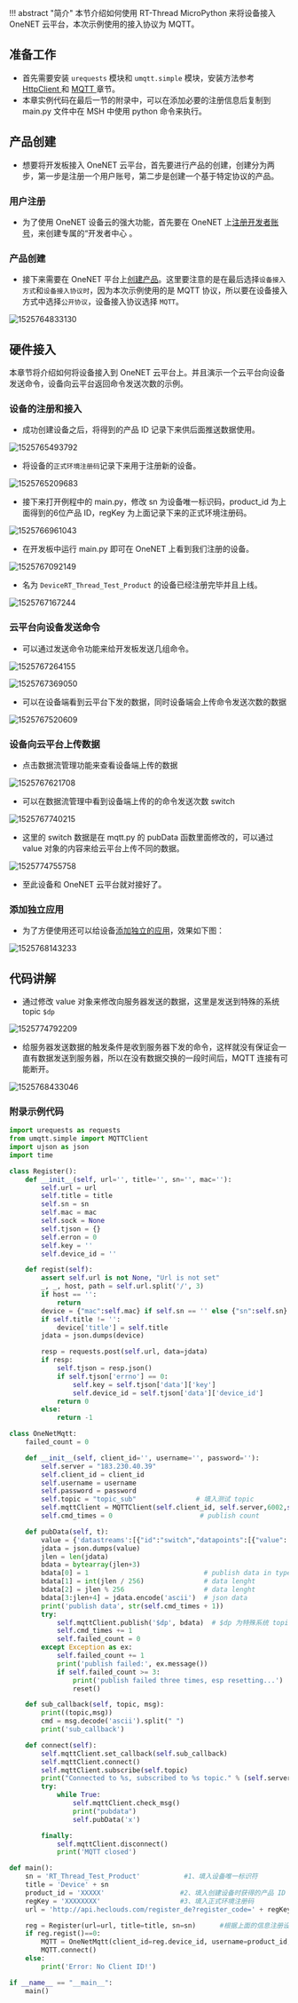 !!! abstract "简介"
    本节介绍如何使用 RT-Thread MicroPython 来将设备接入 OneNET 云平台，本次示例使用的接入协议为 MQTT。

## 准备工作

- 首先需要安装 `urequests`  模块和 `umqtt.simple` 模块，安装方法参考 [HttpClient ](./02-HttpClient.md) 和 [MQTT ](./04-MQTT.md) 章节。
- 本章实例代码在最后一节的附录中，可以在添加必要的注册信息后复制到 main.py 文件中在 MSH 中使用 python 命令来执行。

## 产品创建

- 想要将开发板接入 OneNET 云平台，首先要进行产品的创建，创建分为两步，第一步是注册一个用户账号，第二步是创建一个基于特定协议的产品。

### 用户注册

- 为了使用 OneNET 设备云的强大功能，首先要在 OneNET 上[注册开发者账号](https://open.iot.10086.cn/doc/art436.html#104)，来创建专属的“开发者中心 。

### 产品创建

- 接下来需要在 OneNET 平台上[创建产品](https://open.iot.10086.cn/doc/art437.html#104)。这里要注意的是在最后选择`设备接入方式`和`设备接入协议时`，因为本次示例使用的是 MQTT 协议，所以要在设备接入方式中选择`公开协议`，设备接入协议选择 `MQTT`。

![1525764833130](../figures/choose_mqtt.png)

## 硬件接入

本章节将介绍如何将设备接入到 OneNET 云平台上。并且演示一个云平台向设备发送命令，设备向云平台返回命令发送次数的示例。

### 设备的注册和接入

- 成功创建设备之后，将得到的产品 ID 记录下来供后面推送数据使用。

![1525765493792](../figures/get_product_id.png)

- 将设备的`正式环境注册码`记录下来用于注册新的设备。

![1525765209683](../figures/reg_code.png)

- 接下来打开例程中的 main.py，修改 sn 为设备唯一标识码，product_id 为上面得到的6位产品 ID，regKey 为上面记录下来的正式环境注册码。

![1525766961043](../figures/change_code.png)

- 在开发板中运行 main.py 即可在 OneNET 上看到我们注册的设备。

![1525767092149](../figures/run_main.png)

- 名为 `DeviceRT_Thread_Test_Product` 的设备已经注册完毕并且上线。

![1525767167244](../figures/reg_done.png)

### 云平台向设备发送命令

- 可以通过发送命令功能来给开发板发送几组命令。

![1525767264155](../figures/cmd1.png)

![1525767369050](../figures/cmd2.png)

- 可以在设备端看到云平台下发的数据，同时设备端会上传命令发送次数的数据

![1525767520609](../figures/cmd3.png)

### 设备向云平台上传数据

- 点击数据流管理功能来查看设备端上传的数据

![1525767621708](../figures/look_data.png)

- 可以在数据流管理中看到设备端上传的的命令发送次数 switch

![1525767740215](../figures/switch.png)

- 这里的 switch 数据是在 mqtt.py 的 pubData 函数里面修改的，可以通过 value 对象的内容来给云平台上传不同的数据。

![1525774755758](../figures/change_pub.png)

- 至此设备和 OneNET 云平台就对接好了。

### 添加独立应用

- 为了方便使用还可以给设备[添加独立的应用](https://open.iot.10086.cn/doc/art461.html#108)，效果如下图：

![1525768143233](../figures/add_app.png)

## 代码讲解

- 通过修改 value 对象来修改向服务器发送的数据，这里是发送到特殊的系统 topic `$dp`

![1525774792209](../figures/code_review1.png)

- 给服务器发送数据的触发条件是收到服务器下发的命令，这样就没有保证会一直有数据发送到服务器，所以在没有数据交换的一段时间后，MQTT 连接有可能断开。

![1525768433046](../figures/code_review2.png)

### 附录示例代码

```python
import urequests as requests
from umqtt.simple import MQTTClient
import ujson as json
import time

class Register():
    def __init__(self, url='', title='', sn='', mac=''):
        self.url = url
        self.title = title
        self.sn = sn
        self.mac = mac
        self.sock = None
        self.tjson = {}
        self.erron = 0
        self.key = ''
        self.device_id = ''

    def regist(self):
        assert self.url is not None, "Url is not set"
        _, _, host, path = self.url.split('/', 3)
        if host == '':
            return
        device = {"mac":self.mac} if self.sn == '' else {"sn":self.sn}
        if self.title != '':
            device['title'] = self.title
        jdata = json.dumps(device)

        resp = requests.post(self.url, data=jdata)
        if resp:
            self.tjson = resp.json()
            if self.tjson['errno'] == 0:
                self.key = self.tjson['data']['key']
                self.device_id = self.tjson['data']['device_id']
            return 0
        else:
            return -1

class OneNetMqtt:
    failed_count = 0

    def __init__(self, client_id='', username='', password=''):
        self.server = "183.230.40.39"
        self.client_id = client_id
        self.username = username
        self.password = password
        self.topic = "topic_sub"               # 填入测试 topic
        self.mqttClient = MQTTClient(self.client_id, self.server,6002,self.username,self.password)
        self.cmd_times = 0                      # publish count

    def pubData(self, t):
        value = {'datastreams':[{"id":"switch","datapoints":[{"value": self.cmd_times }]}]}
        jdata = json.dumps(value)
        jlen = len(jdata)
        bdata = bytearray(jlen+3)
        bdata[0] = 1                             # publish data in type of json
        bdata[1] = int(jlen / 256)               # data lenght
        bdata[2] = jlen % 256                    # data lenght
        bdata[3:jlen+4] = jdata.encode('ascii')  # json data
        print('publish data', str(self.cmd_times + 1))
        try:
            self.mqttClient.publish('$dp', bdata)  # $dp 为特殊系统 topic，可以通过这个 topic 给系统推送信息,但是不能订阅这个 topic
            self.cmd_times += 1
            self.failed_count = 0
        except Exception as ex:
            self.failed_count += 1
            print('publish failed:', ex.message())
            if self.failed_count >= 3:
                print('publish failed three times, esp resetting...')
                reset()

    def sub_callback(self, topic, msg):
        print((topic,msg))
        cmd = msg.decode('ascii').split(" ")
        print('sub_callback')

    def connect(self):
        self.mqttClient.set_callback(self.sub_callback)
        self.mqttClient.connect()
        self.mqttClient.subscribe(self.topic)
        print("Connected to %s, subscribed to %s topic." % (self.server, self.topic))
        try:
            while True:
                self.mqttClient.check_msg()
                print("pubdata")
                self.pubData('x')

        finally:
            self.mqttClient.disconnect()
            print('MQTT closed')

def main():
    sn = 'RT_Thread_Test_Product'           #1、填入设备唯一标识符
    title = 'Device' + sn 
    product_id = 'XXXXX'                   #2、填入创建设备时获得的产品 ID
    regKey = 'XXXXXXXX'                    #3、填入正式环境注册码
    url = 'http://api.heclouds.com/register_de?register_code=' + regKey

    reg = Register(url=url, title=title, sn=sn)      #根据上面的信息注册设备，如果已经注册不再重复注册
    if reg.regist()==0:
        MQTT = OneNetMqtt(client_id=reg.device_id, username=product_id, password=reg.key) #开启 MQTT 服务
        MQTT.connect()
    else:
        print('Error: No Client ID!')

if __name__ == "__main__":
    main()
```

